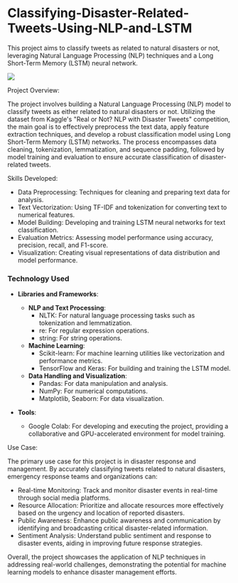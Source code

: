 # Classifying-Disaster-Related-Tweets-Using-NLP-and-LSTM
This project aims to classify tweets as related to natural disasters or not, leveraging Natural Language Processing (NLP) techniques and a Long Short-Term Memory (LSTM) neural network.

<img src = "https://github.com/dhwani123s/Images/blob/main/NLP_ND.webp">

Project Overview: 

The project involves building a Natural Language Processing (NLP) model to classify tweets as either related to natural disasters or not. Utilizing the dataset from Kaggle's "Real or Not? NLP with Disaster Tweets" competition, the main goal is to effectively preprocess the text data, apply feature extraction techniques, and develop a robust classification model using Long Short-Term Memory (LSTM) networks. The process encompasses data cleaning, tokenization, lemmatization, and sequence padding, followed by model training and evaluation to ensure accurate classification of disaster-related tweets.

Skills Developed:

  - Data Preprocessing: Techniques for cleaning and preparing text data for analysis.
  - Text Vectorization: Using TF-IDF and tokenization for converting text to numerical features.
  - Model Building: Developing and training LSTM neural networks for text classification.
  - Evaluation Metrics: Assessing model performance using accuracy, precision, recall, and F1-score.
  - Visualization: Creating visual representations of data distribution and model performance.

### Technology Used

- **Libraries and Frameworks**:
  - **NLP and Text Processing**: 
    - NLTK: For natural language processing tasks such as tokenization and lemmatization.
    - re: For regular expression operations.
    - string: For string operations.
  - **Machine Learning**: 
    - Scikit-learn: For machine learning utilities like vectorization and performance metrics.
    - TensorFlow and Keras: For building and training the LSTM model.
  - **Data Handling and Visualization**: 
    - Pandas: For data manipulation and analysis.
    - NumPy: For numerical computations.
    - Matplotlib, Seaborn: For data visualization.

- **Tools**: 
  - Google Colab: For developing and executing the project, providing a collaborative and GPU-accelerated environment for model training.

Use Case: 

The primary use case for this project is in disaster response and management. By accurately classifying tweets related to natural disasters, emergency response teams and organizations can:

  - Real-time Monitoring: Track and monitor disaster events in real-time through social media platforms.
  - Resource Allocation: Prioritize and allocate resources more effectively based on the urgency and location of reported disasters.
  - Public Awareness: Enhance public awareness and communication by identifying and broadcasting critical disaster-related information.
  - Sentiment Analysis: Understand public sentiment and response to disaster events, aiding in improving future response strategies.

Overall, the project showcases the application of NLP techniques in addressing real-world challenges, demonstrating the potential for machine learning models to enhance disaster management efforts.
